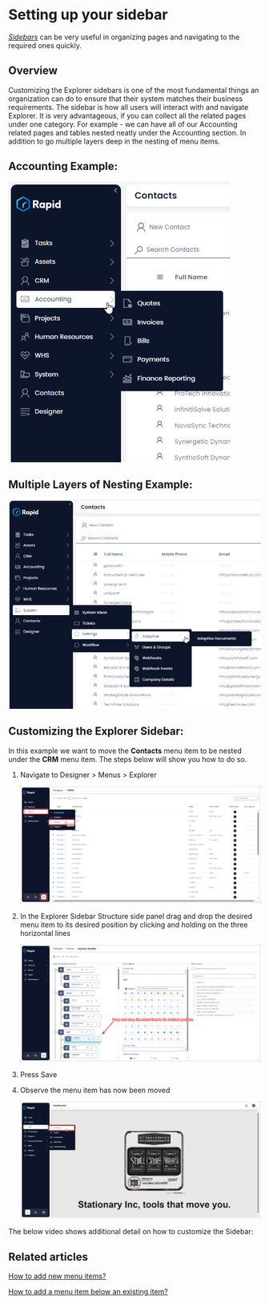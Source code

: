 # Setting up your sidebar

[*Sidebars*](</docs/Rapid/3-User Manual/glossary/glossary.md#sidebar> "Sidebar") can be very useful in organizing pages and navigating to the required ones quickly.

## Overview

Customizing the Explorer sidebars is one of the most fundamental things an organization can do to ensure that their system matches their business requirements. The sidebar is how all users will interact with and navigate Explorer. It is very advantageous, if you can collect all the related pages under one category. For example - we can have all of our Accounting related pages and tables nested neatly under the Accounting section. In addition to go multiple layers deep in the nesting of menu items.

## Accounting Example:

![Simple Menu Example](<Menu Example.png>)

## Multiple Layers of Nesting Example:

![Nested Menu Example](<Nested Menu Example.png>)

## Customizing the Explorer Sidebar:

In this example we want to move the **Contacts** menu item to be nested under the **CRM** menu item. The steps below will show you how to do so.

1. Navigate to Designer > Menus > Explorer  

    ![Navigate to Explorer Menu Configuration](<../Navigate to Explorer Menu Config.png>)
2. In the Explorer Sidebar Structure side panel drag and drop the desired menu item to its desired position by clicking and holding on the three horizontal lines  

    ![Drag menu item](<Drag Menu Item.png>)
3. Press Save
4. Observe the menu item has now been moved  

    ![Observe menu has moved](<Observe new menu location.png>)

The below video shows additional detail on how to customize the Sidebar:

## Related articles

[How to add new menu items?](/docs/Rapid/4-Keyper%20Manual/2-Designer/3-Menus/3-menu-button-configuration/how-to-create-new-menu-item/how-to-create-new-menu-item.md "How to create a new menu item, set display text and icon?")

[How to add a menu item below an existing item?](/docs/Rapid/4-Keyper%20Manual/2-Designer/3-Menus/3-menu-button-configuration/how-to-add-a-menu-below/how-to-add-a-menu-below.md "How to edit / delete / add an item below an existing item?")
